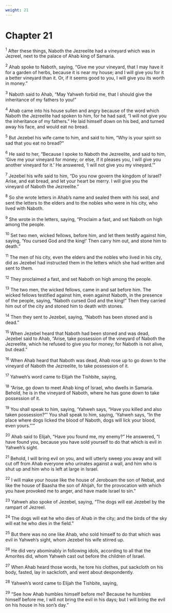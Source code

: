 ```yaml
---
weight: 21
---
```


# Chapter 21

<sup>1</sup> After these things, Naboth the Jezreelite had a vineyard which was in Jezreel, next to the palace of Ahab king of Samaria. 

<sup>2</sup> Ahab spoke to Naboth, saying, “Give me your vineyard, that I may have it for a garden of herbs, because it is near my house; and I will give you for it a better vineyard than it. Or, if it seems good to you, I will give you its worth in money.” 

<sup>3</sup> Naboth said to Ahab, “May Yahweh forbid me, that I should give the inheritance of my fathers to you!” 

<sup>4</sup> Ahab came into his house sullen and angry because of the word which Naboth the Jezreelite had spoken to him, for he had said, “I will not give you the inheritance of my fathers.” He laid himself down on his bed, and turned away his face, and would eat no bread. 

<sup>5</sup> But Jezebel his wife came to him, and said to him, “Why is your spirit so sad that you eat no bread?” 

<sup>6</sup> He said to her, “Because I spoke to Naboth the Jezreelite, and said to him, ‘Give me your vineyard for money; or else, if it pleases you, I will give you another vineyard for it.’ He answered, ‘I will not give you my vineyard.’” 

<sup>7</sup> Jezebel his wife said to him, “Do you now govern the kingdom of Israel? Arise, and eat bread, and let your heart be merry. I will give you the vineyard of Naboth the Jezreelite.” 

<sup>8</sup> So she wrote letters in Ahab’s name and sealed them with his seal, and sent the letters to the elders and to the nobles who were in his city, who lived with Naboth. 

<sup>9</sup> She wrote in the letters, saying, “Proclaim a fast, and set Naboth on high among the people. 

<sup>10</sup> Set two men, wicked fellows, before him, and let them testify against him, saying, ‘You cursed God and the king!’ Then carry him out, and stone him to death.” 

<sup>11</sup> The men of his city, even the elders and the nobles who lived in his city, did as Jezebel had instructed them in the letters which she had written and sent to them. 

<sup>12</sup> They proclaimed a fast, and set Naboth on high among the people. 

<sup>13</sup> The two men, the wicked fellows, came in and sat before him. The wicked fellows testified against him, even against Naboth, in the presence of the people, saying, “Naboth cursed God and the king!” Then they carried him out of the city and stoned him to death with stones. 

<sup>14</sup> Then they sent to Jezebel, saying, “Naboth has been stoned and is dead.” 

<sup>15</sup> When Jezebel heard that Naboth had been stoned and was dead, Jezebel said to Ahab, “Arise, take possession of the vineyard of Naboth the Jezreelite, which he refused to give you for money; for Naboth is not alive, but dead.” 

<sup>16</sup> When Ahab heard that Naboth was dead, Ahab rose up to go down to the vineyard of Naboth the Jezreelite, to take possession of it. 

<sup>17</sup> Yahweh’s word came to Elijah the Tishbite, saying, 

<sup>18</sup> “Arise, go down to meet Ahab king of Israel, who dwells in Samaria. Behold, he is in the vineyard of Naboth, where he has gone down to take possession of it. 

<sup>19</sup> You shall speak to him, saying, ‘Yahweh says, “Have you killed and also taken possession?”’ You shall speak to him, saying, ‘Yahweh says, “In the place where dogs licked the blood of Naboth, dogs will lick your blood, even yours.”’” 

<sup>20</sup> Ahab said to Elijah, “Have you found me, my enemy?” He answered, “I have found you, because you have sold yourself to do that which is evil in Yahweh’s sight. 

<sup>21</sup> Behold, I will bring evil on you, and will utterly sweep you away and will cut off from Ahab everyone who urinates against a wall, and him who is shut up and him who is left at large in Israel. 

<sup>22</sup> I will make your house like the house of Jeroboam the son of Nebat, and like the house of Baasha the son of Ahijah, for the provocation with which you have provoked me to anger, and have made Israel to sin.” 

<sup>23</sup> Yahweh also spoke of Jezebel, saying, “The dogs will eat Jezebel by the rampart of Jezreel. 

<sup>24</sup> The dogs will eat he who dies of Ahab in the city; and the birds of the sky will eat he who dies in the field.” 

<sup>25</sup> But there was no one like Ahab, who sold himself to do that which was evil in Yahweh’s sight, whom Jezebel his wife stirred up. 

<sup>26</sup> He did very abominably in following idols, according to all that the Amorites did, whom Yahweh cast out before the children of Israel. 

<sup>27</sup> When Ahab heard those words, he tore his clothes, put sackcloth on his body, fasted, lay in sackcloth, and went about despondently. 

<sup>28</sup> Yahweh’s word came to Elijah the Tishbite, saying, 

<sup>29</sup> “See how Ahab humbles himself before me? Because he humbles himself before me, I will not bring the evil in his days; but I will bring the evil on his house in his son’s day.” 


